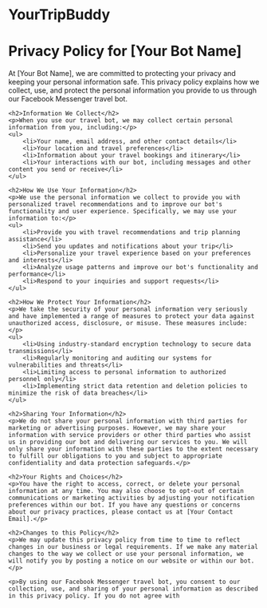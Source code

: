 # YourTripBuddy
<!DOCTYPE html>
<html>
<head>
	<meta charset="UTF-8">
	<title>Privacy Policy - [Your Bot Name]</title>
</head>
<body>
	<h1>Privacy Policy for [Your Bot Name]</h1>
	<p>At [Your Bot Name], we are committed to protecting your privacy and keeping your personal information safe. This privacy policy explains how we collect, use, and protect the personal information you provide to us through our Facebook Messenger travel bot.</p>

	<h2>Information We Collect</h2>
	<p>When you use our travel bot, we may collect certain personal information from you, including:</p>
	<ul>
		<li>Your name, email address, and other contact details</li>
		<li>Your location and travel preferences</li>
		<li>Information about your travel bookings and itinerary</li>
		<li>Your interactions with our bot, including messages and other content you send or receive</li>
	</ul>

	<h2>How We Use Your Information</h2>
	<p>We use the personal information we collect to provide you with personalized travel recommendations and to improve our bot's functionality and user experience. Specifically, we may use your information to:</p>
	<ul>
		<li>Provide you with travel recommendations and trip planning assistance</li>
		<li>Send you updates and notifications about your trip</li>
		<li>Personalize your travel experience based on your preferences and interests</li>
		<li>Analyze usage patterns and improve our bot's functionality and performance</li>
		<li>Respond to your inquiries and support requests</li>
	</ul>

	<h2>How We Protect Your Information</h2>
	<p>We take the security of your personal information very seriously and have implemented a range of measures to protect your data against unauthorized access, disclosure, or misuse. These measures include:</p>
	<ul>
		<li>Using industry-standard encryption technology to secure data transmissions</li>
		<li>Regularly monitoring and auditing our systems for vulnerabilities and threats</li>
		<li>Limiting access to personal information to authorized personnel only</li>
		<li>Implementing strict data retention and deletion policies to minimize the risk of data breaches</li>
	</ul>

	<h2>Sharing Your Information</h2>
	<p>We do not share your personal information with third parties for marketing or advertising purposes. However, we may share your information with service providers or other third parties who assist us in providing our bot and delivering our services to you. We will only share your information with these parties to the extent necessary to fulfill our obligations to you and subject to appropriate confidentiality and data protection safeguards.</p>

	<h2>Your Rights and Choices</h2>
	<p>You have the right to access, correct, or delete your personal information at any time. You may also choose to opt-out of certain communications or marketing activities by adjusting your notification preferences within our bot. If you have any questions or concerns about our privacy practices, please contact us at [Your Contact Email].</p>

	<h2>Changes to this Policy</h2>
	<p>We may update this privacy policy from time to time to reflect changes in our business or legal requirements. If we make any material changes to the way we collect or use your personal information, we will notify you by posting a notice on our website or within our bot.</p>

	<p>By using our Facebook Messenger travel bot, you consent to our collection, use, and sharing of your personal information as described in this privacy policy. If you do not agree with
